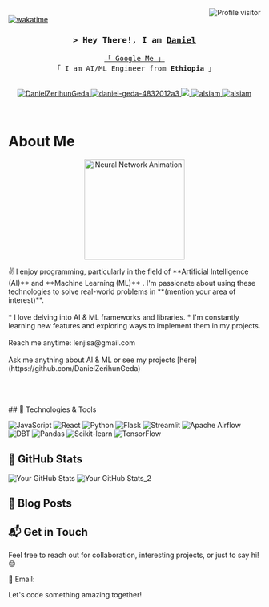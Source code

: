 <!--
<h2 align="center">
  Welcome to Daniel World!
  <img src="https://media.giphy.com/media/hvRJCLFzcasrR4ia7z/giphy.gif" width="28">
</h2>
-->

<!--
<p align="center">
  <a href="https://github.com/DanielZerihunGeda"><img src="https://readme-typing-svg.herokuapp.com/?lines=Self%20Taught%20Programmer;Front%20End%20Developer;1.5%2B%20years%20of%20coding%20experience;Always%20learning%20new%20things&center=true&width=380&height=45"></a>
</p>

 -->

<a href="https://komarev.com/ghpvc/?username=DanielZerihunGeda">
  <img align="right" src="https://komarev.com/ghpvc/?username=DanielZerihunGeda&label=Visitors&color=0e75b6&style=flat" alt="Profile visitor" />
</a>


[![wakatime](https://wakatime.com/badge/user/eebb3dd8-d9b2-40de-9b88-6fd6cac99dbc.svg)](https://wakatime.com/@eebb3dd8-d9b2-40de-9b88-6fd6cac99dbc)

<!-- Intro  -->
<h3 align="center">
        <samp>&gt; Hey There!, I am
                <b><a target="_blank" href="https://DanielZerihunGeda.com">Daniel</a></b>
        </samp>
</h3>


<p align="center"> 
  <samp>
    <a href="https://www.google.com/search?q=DanielZerihunGeda">「 Google Me 」</a>
    <br>
    「 I am AI/ML Engineer from <b>Ethiopia</b> 」
    <br>
    <br>
  </samp>
</p>

<p align="center">
 <a href="https://medium.com/@lenjisa48" target="blank">
  <img src="https://img.shields.io/badge/Blog-DC143C?style=for-the-badge&logo=medium&logoColor=white" alt="DanielZerihunGeda" />
 </a>
 <a href="https://www.linkedin.com/in/daniel-geda-4832012a3" target="_blank">
  <img src="https://img.shields.io/badge/LinkedIn-0077B5?style=for-the-badge&logo=linkedin&logoColor=white" alt="daniel-geda-4832012a3"/>
 </a>
 <!-- <a href="https://dev.to/DanielZerihunGeda" target="_blank">
  <img src="https://img.shields.io/badge/dev.to-0A0A0A?style=for-the-badge&logo=dev.to&logoColor=white" alt="alsiam" />
 </a> -->
 <a href="https://twitter.com/y68440" target="_blank">
  <img src="https://img.shields.io/badge/Twitter-1DA1F2?style=for-the-badge&logo=twitter&logoColor=white" />
 </a>
 <a href="https://instagram.com/" target="_blank">
  <img src="https://img.shields.io/badge/Instagram-fe4164?style=for-the-badge&logo=instagram&logoColor=white" alt="alsiam" />
 </a> 
 <a href="https://facebook.com/" target="_blank">
  <img src="https://img.shields.io/badge/Facebook-20BEFF?&style=for-the-badge&logo=facebook&logoColor=white" alt="alsiam"  />
  </a> 
</p>
<br />

<!-- About Section -->

# About Me

<p align="center">
  <img src="https://media.tenor.com/images/0a38f2b9f1d4dbe188b4b4a2a2d0d8c0/tenor.gif" alt="Neural Network Animation" width="200" height="200" />  
</p>

<p>
  ✌️ I enjoy programming, particularly in the field of **Artificial Intelligence (AI)** and **Machine Learning (ML)** . I'm passionate about using these technologies to solve real-world problems in **(mention your area of interest)**.  <br/><br/>
  * I love delving into AI & ML frameworks and libraries. 
  * I'm constantly learning new features and exploring ways to implement them in my projects.  <br/><br/>
   Reach me anytime: lenjisa@gmail.com<br/><br/>
   Ask me anything about AI & ML or see my projects [here](https://github.com/DanielZerihunGeda)
</p>

<br/>
<br/>
<br/>
## 🔧 Technologies & Tools

![JavaScript](https://img.shields.io/badge/-JavaScript-black?style=flat-square&logo=javascript)
![React](https://img.shields.io/badge/-React-black?style=flat-square&logo=react)
![Python](https://img.shields.io/badge/-Python-black?style=flat-square&logo=python)
![Flask](https://img.shields.io/badge/-Flask-black?style=flat-square&logo=flask)
![Streamlit](https://img.shields.io/badge/-Streamlit-black?style=flat-square&logo=streamlit)
![Apache Airflow](https://img.shields.io/badge/-Airflow-black?style=flat-square&logo=apache)
![DBT](https://img.shields.io/badge/-DBT-black?style=flat-square&logo=dbt)
![Pandas](https://img.shields.io/badge/-Pandas-black?style=flat-square&logo=pandas)
![Scikit-learn](https://img.shields.io/badge/-Scikit--learn-black?style=flat-square&logo=scikit-learn)
![TensorFlow](https://img.shields.io/badge/-TensorFlow-black?style=flat-square&logo=tensorflow)

## 🌟 GitHub Stats

![Your GitHub Stats](https://github-readme-stats.vercel.app/api?username=DanielZerihunGeda&show_icons=true&hide_border=true)
![Your GitHub Stats_2](https://img.shields.io/github/search/:DanielZerihunGeda/:DanielZerihunGeda/Contract-Advisor-RAG-Towards-Building-A-High-Precision-Legal-Expert-LLM-APP/:query)



## 📝 Blog Posts


## 📬 Get in Touch

Feel free to reach out for collaboration, interesting projects, or just to say hi! 😊

📧 Email:

Let's code something amazing together!

